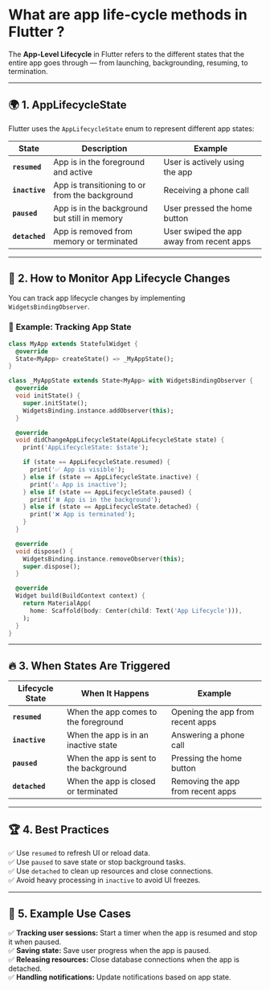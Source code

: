 # What are app life-cycle methods in Flutter ?

The **App-Level Lifecycle** in Flutter refers to the different states that the entire app goes through — from launching, backgrounding, resuming, to termination.

---

## 🌍 **1. AppLifecycleState**  
Flutter uses the `AppLifecycleState` enum to represent different app states:

| State          | Description                                    | Example                                   |
|----------------|------------------------------------------------|-------------------------------------------|
| **`resumed`**  | App is in the foreground and active            | User is actively using the app            |
| **`inactive`** | App is transitioning to or from the background | Receiving a phone call                    |
| **`paused`**   | App is in the background but still in memory   | User pressed the home button              |
| **`detached`** | App is removed from memory or terminated       | User swiped the app away from recent apps |

---

## 🔄 **2. How to Monitor App Lifecycle Changes**  
You can track app lifecycle changes by implementing `WidgetsBindingObserver`.

### 🌟 **Example: Tracking App State**  
```dart
class MyApp extends StatefulWidget {
  @override
  State<MyApp> createState() => _MyAppState();
}

class _MyAppState extends State<MyApp> with WidgetsBindingObserver {
  @override
  void initState() {
    super.initState();
    WidgetsBinding.instance.addObserver(this);
  }

  @override
  void didChangeAppLifecycleState(AppLifecycleState state) {
    print('AppLifecycleState: $state');

    if (state == AppLifecycleState.resumed) {
      print('✅ App is visible');
    } else if (state == AppLifecycleState.inactive) {
      print('⚠️ App is inactive');
    } else if (state == AppLifecycleState.paused) {
      print('⏸️ App is in the background');
    } else if (state == AppLifecycleState.detached) {
      print('❌ App is terminated');
    }
  }

  @override
  void dispose() {
    WidgetsBinding.instance.removeObserver(this);
    super.dispose();
  }

  @override
  Widget build(BuildContext context) {
    return MaterialApp(
      home: Scaffold(body: Center(child: Text('App Lifecycle'))),
    );
  }
}
```

---

## 🔥 **3. When States Are Triggered**  

| Lifecycle State | When It Happens                        | Example                           |
|-----------------|----------------------------------------|-----------------------------------|
| **`resumed`**   | When the app comes to the foreground   | Opening the app from recent apps  |
| **`inactive`**  | When the app is in an inactive state   | Answering a phone call            |
| **`paused`**    | When the app is sent to the background | Pressing the home button          |
| **`detached`**  | When the app is closed or terminated   | Removing the app from recent apps |

---

## 🏆 **4. Best Practices**  
✅ Use `resumed` to refresh UI or reload data.  
✅ Use `paused` to save state or stop background tasks.  
✅ Use `detached` to clean up resources and close connections.  
✅ Avoid heavy processing in `inactive` to avoid UI freezes.  

---

## 🚀 **5. Example Use Cases**  
✅ **Tracking user sessions:** Start a timer when the app is resumed and stop it when paused.  
✅ **Saving state:** Save user progress when the app is paused.  
✅ **Releasing resources:** Close database connections when the app is detached.  
✅ **Handling notifications:** Update notifications based on app state.  
